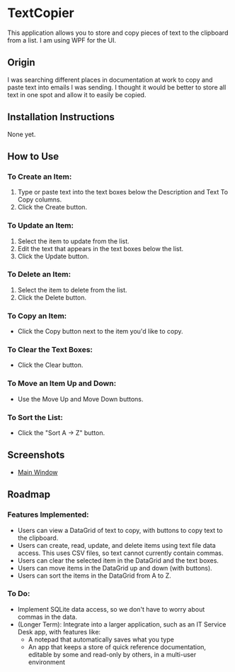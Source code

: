 # TextCopier
This application allows you to store and copy pieces of text to the clipboard from a list. I am using WPF for the UI.

## Origin
I was searching different places in documentation at work to copy and paste text into emails I was sending. I thought it would be better to store all text in one spot and allow it to easily be copied.

## Installation Instructions
None yet.

## How to Use
### To Create an Item:
1. Type or paste text into the text boxes below the Description and Text To Copy columns.
2. Click the Create button.
### To Update an Item:
1. Select the item to update from the list.
2. Edit the text that appears in the text boxes below the list.
3. Click the Update button.
### To Delete an Item:
1. Select the item to delete from the list.
2. Click the Delete button.
### To Copy an Item:
* Click the Copy button next to the item you'd like to copy.
### To Clear the Text Boxes:
* Click the Clear button.
### To Move an Item Up and Down:
* Use the Move Up and Move Down buttons.
### To Sort the List:
* Click the "Sort A -> Z" button.

## Screenshots
* [Main Window](Screenshots/main-window.png)

## Roadmap
### Features Implemented:
* Users can view a DataGrid of text to copy, with buttons to copy text to the clipboard.
* Users can create, read, update, and delete items using text file data access. This uses CSV files, so text cannot currently contain commas.
* Users can clear the selected item in the DataGrid and the text boxes.
* Users can move items in the DataGrid up and down (with buttons).
* Users can sort the items in the DataGrid from A to Z.

### To Do:
* Implement SQLite data access, so we don't have to worry about commas in the data.
* (Longer Term): Integrate into a larger application, such as an IT Service Desk app, with features like:
    * A notepad that automatically saves what you type
    * An app that keeps a store of quick reference documentation, editable by some and read-only by others, in a multi-user environment
